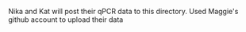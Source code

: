 Nika and Kat will post their qPCR data to this directory.
Used Maggie's github account to upload their data

